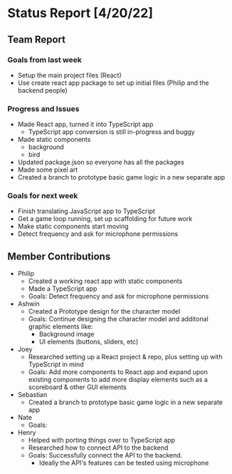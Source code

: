 # Status Report [4/20/22]
## Team Report
### Goals from last week
* Setup the main project files (React)
* Use create react app package to set up initial files (Philip and the backend people)

### Progress and Issues
* Made React app, turned it into TypeScript app
  * TypeScript app conversion is still in-progress and buggy
* Made static components 
  * background
  * bird
* Updated package.json so everyone has all the packages
* Made some pixel art
* Created a branch to prototype basic game logic in a new separate app

### Goals for next week
* Finish translating JavaScript app to TypeScript
* Get a game loop running, set up scaffolding for future work
* Make static components start moving
* Detect frequency and ask for microphone permissions

## Member Contributions
* Philip
	* Created a working react app with static components
	* Made a TypeScript app
	* Goals:  Detect frequency and ask for microphone permissions
* Ashwin
	* Created a Prototype design for the character model
	* Goals: Continue designing the character model and additonal graphic elements like:
		* Background image
		* UI elements (buttons, sliders, etc)
* Joey
	* Researched setting up a React project & repo, plus setting up with TypeScript in mind
	* Goals: Add more components to React app and expand upon existing components to add more display elements such as a scoreboard & other GUI elements
* Sebastian
	* Created a branch to prototype basic game logic in a new separate app
* Nate
	* Goals: 
* Henry
	* Helped with porting things over to TypeScript app
	* Researched how to connect API to the backend
	* Goals: Successfully connect the API to the backend.
		* Ideally the API's features can be tested using microphone
